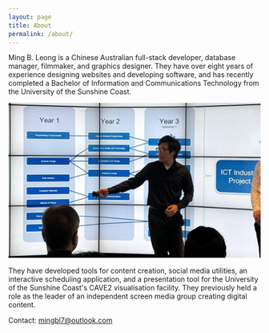 ```yaml
---
layout: page
title: About
permalink: /about/
---
```


Ming B. Leong is a Chinese Australian full-stack developer, database manager, filmmaker, and graphics designer. They have over eight years of experience designing websites and developing software, and has recently completed a Bachelor of Information and Communications Technology from the University of the Sunshine Coast.

![](/assets/ict-presentation.jpg)

They have developed tools for content creation, social media utilities, an interactive scheduling application, and a presentation tool for the University of the Sunshine Coast's CAVE2 visualisation facility. They previously held a role as the leader of an independent screen media group creating digital content.

Contact: <mingbl7@outlook.com>
